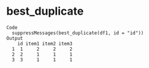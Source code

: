 # best_duplicate

    Code
      suppressMessages(best_duplicate(df1, id = "id"))
    Output
        id item1 item2 item3
      1  1     2     2     2
      2  2     1     1     1
      3  3     1     1     1

